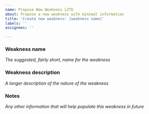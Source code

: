 ```yaml
---
name: Propose New Weakness LITE
about: Propose a new weakness with minimal information
title: 'Create new weakness: [weakness name]'
labels: ''
assignees: ''

---
```


### Weakness name
*The suggested, fairly short, name for the weakness*

### Weakness description
*A longer description of the nature of the weakness*

### Notes
*Any other information that will help populate this weakness in future*
